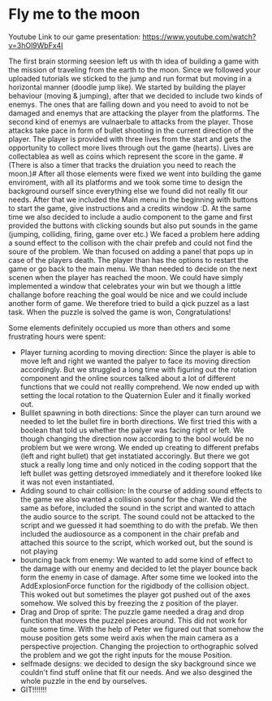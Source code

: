 # Fly me to the moon

Youtube Link to our game presentation: https://www.youtube.com/watch?v=3hOl9WbFx4I


The first brain storming seesion left us with th idea of building a game with the mission of traveling from the earth to the moon. Since we followed your uploaded tutorials we sticked to the jump and run format but moving in a horizontal manner (doodle jump like). 
We started by building the player behaviour (moving & jumping), after that we decided to include two kinds of enemys. The ones that are falling down and you need to avoid to not be damaged and enemys that are attacking the player from the platforms. The second kind of enemys are vulnaerbale to attacks from the player. Those attacks take pace in form of bullet shooting in the current direction of the player. 
The player is provided with three lives from the start and gets the opportunity to collect more lives through out the game (hearts). Lives are collectablea as well as coins which represent the score in the game. #(There is also a timer that tracks the druiation you need to reach the moon.)# 
After all those elements were fixed we went into building the game enviroment, with all its platforms and we took some time to design the background ourself since everything else we found did not really fit our needs. 
After that we included the Main menu in the beginning with buttons to start the game, give instructions and a credits window :D.
At the same time we also decided to include a audio component to the game and first provided the buttons with clicking sounds but also put sounds in the game (jumping, colliding, firing, game over etc.) We faced a problem here adding a sound effect to the collison with the chair prefeb and could not find the soure of the problem. We than focused on adding a panel that pops up in case of the players death. The player than has the options to restart the game or go back to the main menu. We than needed to decide on the next scenen when the player has reached the moon. We could have simply implemented a window that celebrates your win but we though a little challange bofore reaching the goal would be nice and we could include another form of game. We therefore tried to build a qick puzzel as a last task. When the puzzle is solved the game is won, Congratulations!

Some elements definitely occupied us more than others and some frustrating hours were spent:
- Player turning acording to moving direction: Since the player is able to move left and right we wanted the palyer to face its moving direction accordingly. But we struggled a long time with figuring out the rotation component and the online sources talked about a lot of different functions that we could not reallly comprehend. We now ended up with setting the local rotation to the Quaternion Euler and it finally worked out.
- Bulllet spawning in both directions: Since the player can turn around we needed to let the bullet fire in borth directions. We first tried this with a boolean that told us whether the palyer was facing right or left. We though changing the direction now according to the bool would be no problem but we were wrong. We ended up creating to different prefabs (left and right bullet) that get instatiated accoringly. But there we got stuck a really long time and only noticed in the coding sopport that the left bullet was getting detsroyed immediately and it therefore looked like it was not even instantiated. 
- Adding sound to chair collision: In the course of adding sound effects to the game we also wanted a collision sound for the chair. We did the same as before, included the sound in the script and wanted to attach the audio source to the script. The sound could not be attacked to the script and we guessed it had soemthing to do with the prefab. We then included the audiosource as a component in the chair prefab and attached this source to the script, which worked out, but the sound is not playing
- bouncing back from enemy: We wanted to add some kind of effect to the damage with our enemy and decided to let the player bounce back form the enemy in case of damage. After some time we looked into the AddExplosionForce function for the rigidbody of the collision object. This woked out but sometimes the player got pushed out of the axes somehow. We solved this by freezing the z position of the player.
- Drag and Drop of sprite: The puzzle game needed a drag and drop function that moves the puzzel pieces around. This did not work for quite some time. With the help of Peter we figured out that somehow the mouse position gets some weird axis when the main camera as a perspective projection. Changing the projection to orthographic solved the problem and we got the right inputs for the mouse Position. 
- selfmade designs: we decided to design the sky background since we couldn't find stuff online that fit our needs. And we also desgined the whole puzzle in the end by ourselves. 
- GIT!!!!!!!
